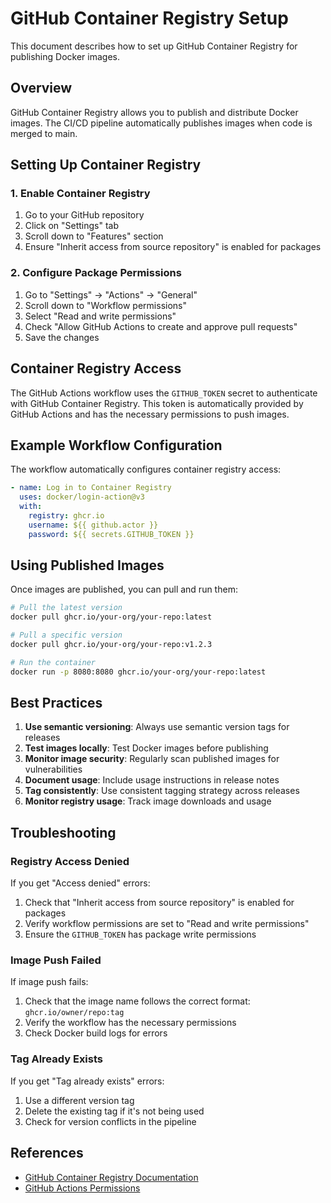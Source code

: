# GitHub Container Registry Setup

This document describes how to set up GitHub Container Registry for publishing Docker images.

## Overview

GitHub Container Registry allows you to publish and distribute Docker images. The CI/CD pipeline automatically publishes images when code is merged to main.

## Setting Up Container Registry

### 1. Enable Container Registry

1. Go to your GitHub repository
2. Click on "Settings" tab
3. Scroll down to "Features" section
4. Ensure "Inherit access from source repository" is enabled for packages

### 2. Configure Package Permissions

1. Go to "Settings" → "Actions" → "General"
2. Scroll down to "Workflow permissions"
3. Select "Read and write permissions"
4. Check "Allow GitHub Actions to create and approve pull requests"
5. Save the changes

## Container Registry Access

The GitHub Actions workflow uses the `GITHUB_TOKEN` secret to authenticate with GitHub Container Registry. This token is automatically provided by GitHub Actions and has the necessary permissions to push images.

## Example Workflow Configuration

The workflow automatically configures container registry access:

```yaml
- name: Log in to Container Registry
  uses: docker/login-action@v3
  with:
    registry: ghcr.io
    username: ${{ github.actor }}
    password: ${{ secrets.GITHUB_TOKEN }}
```

## Using Published Images

Once images are published, you can pull and run them:

```bash
# Pull the latest version
docker pull ghcr.io/your-org/your-repo:latest

# Pull a specific version
docker pull ghcr.io/your-org/your-repo:v1.2.3

# Run the container
docker run -p 8080:8080 ghcr.io/your-org/your-repo:latest
```

## Best Practices

1. **Use semantic versioning**: Always use semantic version tags for releases
2. **Test images locally**: Test Docker images before publishing
3. **Monitor image security**: Regularly scan published images for vulnerabilities
4. **Document usage**: Include usage instructions in release notes
5. **Tag consistently**: Use consistent tagging strategy across releases
6. **Monitor registry usage**: Track image downloads and usage

## Troubleshooting

### Registry Access Denied

If you get "Access denied" errors:

1. Check that "Inherit access from source repository" is enabled for packages
2. Verify workflow permissions are set to "Read and write permissions"
3. Ensure the `GITHUB_TOKEN` has package write permissions

### Image Push Failed

If image push fails:

1. Check that the image name follows the correct format: `ghcr.io/owner/repo:tag`
2. Verify the workflow has the necessary permissions
3. Check Docker build logs for errors

### Tag Already Exists

If you get "Tag already exists" errors:

1. Use a different version tag
2. Delete the existing tag if it's not being used
3. Check for version conflicts in the pipeline

## References

- [GitHub Container Registry Documentation](https://docs.github.com/en/packages/working-with-a-github-packages-registry/working-with-the-container-registry)
- [GitHub Actions Permissions](https://docs.github.com/en/actions/security-guides/automatic-token-authentication#permissions-for-the-github_token) 